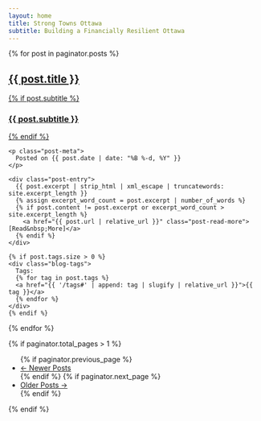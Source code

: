 ```yaml
---
layout: home
title: Strong Towns Ottawa
subtitle: Building a Financially Resilient Ottawa
---
```


<div class="posts-list">
  {% for post in paginator.posts %}
  <article class="post-preview">
    <a href="{{ post.url | relative_url }}">
      <h2 class="post-title">{{ post.title }}</h2>
      {% if post.subtitle %}
      <h3 class="post-subtitle">{{ post.subtitle }}</h3>
      {% endif %}
    </a>

    <p class="post-meta">
      Posted on {{ post.date | date: "%B %-d, %Y" }}
    </p>

    <div class="post-entry">
      {{ post.excerpt | strip_html | xml_escape | truncatewords: site.excerpt_length }}
      {% assign excerpt_word_count = post.excerpt | number_of_words %}
      {% if post.content != post.excerpt or excerpt_word_count > site.excerpt_length %}
        <a href="{{ post.url | relative_url }}" class="post-read-more">[Read&nbsp;More]</a>
      {% endif %}
    </div>

    {% if post.tags.size > 0 %}
    <div class="blog-tags">
      Tags:
      {% for tag in post.tags %}
      <a href="{{ '/tags#' | append: tag | slugify | relative_url }}">{{ tag }}</a>
      {% endfor %}
    </div>
    {% endif %}

   </article>
  {% endfor %}
</div>

{% if paginator.total_pages > 1 %}
<ul class="pager main-pager">
  {% if paginator.previous_page %}
  <li class="previous">
    <a href="{{ paginator.previous_page_path | relative_url }}">&larr; Newer Posts</a>
  </li>
  {% endif %}
  {% if paginator.next_page %}
  <li class="next">
    <a href="{{ paginator.next_page_path | relative_url }}">Older Posts &rarr;</a>
  </li>
  {% endif %}
</ul>
{% endif %}